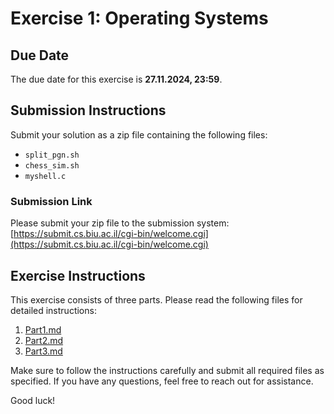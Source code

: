# Exercise 1: Operating Systems

## Due Date
The due date for this exercise is **27.11.2024, 23:59**.

## Submission Instructions
Submit your solution as a zip file containing the following files:
- `split_pgn.sh`
- `chess_sim.sh`
- `myshell.c`

### Submission Link
Please submit your zip file to the submission system: [https://submit.cs.biu.ac.il/cgi-bin/welcome.cgi](https://submit.cs.biu.ac.il/cgi-bin/welcome.cgi)

## Exercise Instructions
This exercise consists of three parts. Please read the following files for detailed instructions:

1. [Part1.md](Part1.md)
2. [Part2.md](Part2.md)
3. [Part3.md](Part3.md)

Make sure to follow the instructions carefully and submit all required files as specified. If you have any questions, feel free to reach out for assistance.

Good luck!
